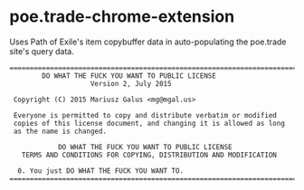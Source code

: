 # poe.trade-chrome-extension
Uses Path of Exile's item copybuffer data in auto-populating the poe.trade site's query data.


```
=============================================================================== 
        DO WHAT THE FUCK YOU WANT TO PUBLIC LICENSE 
                    Version 2, July 2015 

 Copyright (C) 2015 Mariusz Galus <mg@mgal.us> 

 Everyone is permitted to copy and distribute verbatim or modified 
 copies of this license document, and changing it is allowed as long 
 as the name is changed. 

            DO WHAT THE FUCK YOU WANT TO PUBLIC LICENSE 
   TERMS AND CONDITIONS FOR COPYING, DISTRIBUTION AND MODIFICATION 

  0. You just DO WHAT THE FUCK YOU WANT TO.
=============================================================================== 
```

